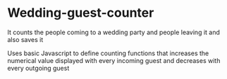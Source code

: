 # Wedding-guest-counter
It counts the people coming to a wedding party and people leaving it and also saves it

Uses basic Javascript to define counting functions that increases the numerical value displayed with every incoming guest and decreases with every outgoing guest
